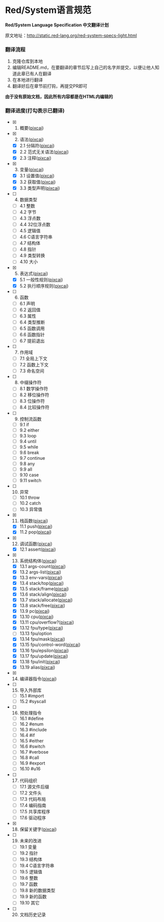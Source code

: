 # Red/System语言规范
**Red/System Language Specification 中文翻译计划**

原文地址：http://static.red-lang.org/red-system-specs-light.html

### 翻译流程
1. 克隆仓库到本地
2. 编辑README.md，在要翻译的章节后写上自己的名字并提交，以便让他人知道此章已有人在翻译
3. 在本地进行翻译
4. 翻译好后在章节前打钩，再提交PR即可

**由于没有原始文档，因此所有内容都是在HTML内编辑的**

### 翻译进度(打勾表示已翻译)

- [x] 1. 概要([pixcai][pixcai])

- [x] 2. 语法([pixcai][pixcai])

  - [x] 2.1 分隔符([pixcai][pixcai])
  - [x] 2.2 范式无关语法([pixcai][pixcai])
  - [x] 2.3 注释([pixcai][pixcai])

- [x] 3. 变量([pixcai][pixcai])

  - [x] 3.1 设置值([pixcai][pixcai])
  - [x] 3.2 获取值([pixcai][pixcai])
  - [x] 3.3 类型声明([pixcai][pixcai])

- [ ] 4. 数据类型
  
  - [ ] 4.1 整数
  - [ ] 4.2 字节
  - [ ] 4.3 浮点数
  - [ ] 4.4 32位浮点数
  - [ ] 4.5 逻辑值
  - [ ] 4.6 C语言字符串
  - [ ] 4.7 结构体
  - [ ] 4.8 指针
  - [ ] 4.9 类型转换
  - [ ] 4.10 大小

- [x] 5. 表达式([pixcai][pixcai])

  - [x] 5.1 一般性规则([pixcai][pixcai])
  - [x] 5.2 执行顺序规则([pixcai][pixcai])

- [ ] 6. 函数

  - [ ] 6.1 声明
  - [ ] 6.2 返回值
  - [ ] 6.3 属性
  - [ ] 6.4 类型推断
  - [ ] 6.5 函数调用
  - [ ] 6.6 函数指针
  - [ ] 6.7 提前退出

- [ ] 7. 作用域

  - [ ] 7.1 全局上下文
  - [ ] 7.2 函数上下文
  - [ ] 7.3 命名空间

- [ ] 8. 中缀操作符

  - [ ] 8.1 数学操作符
  - [ ] 8.2 移位操作符
  - [ ] 8.3 位操作符
  - [ ] 8.4 比较操作符

- [ ] 9. 控制流函数

  - [ ] 9.1 if
  - [ ] 9.2 either
  - [ ] 9.3 loop
  - [ ] 9.4 until
  - [ ] 9.5 while
  - [ ] 9.6 break
  - [ ] 9.7 continue
  - [ ] 9.8 any
  - [ ] 9.9 all
  - [ ] 9.10 case
  - [ ] 9.11 switch

- [ ] 10. 异常

  - [ ] 10.1 throw
  - [ ] 10.2 catch
  - [ ] 10.3 异常值

- [x] 11. 栈函数([pixcai][pixcai])

  - [x] 11.1 push([pixcai][pixcai])
  - [x] 11.2 pop([pixcai][pixcai])

- [x] 12. 调试函数([pixcai][pixcai])

  - [x] 12.1 assert([pixcai][pixcai])

- [x] 13. 系统结构体([pixcai][pixcai])

  - [x] 13.1 args-count([pixcai][pixcai])
  - [x] 13.2 args-list([pixcai][pixcai])
  - [x] 13.3 env-vars([pixcai][pixcai])
  - [x] 13.4 stack/top([pixcai][pixcai])
  - [x] 13.5 stack/frame([pixcai][pixcai])
  - [x] 13.6 stack/align([pixcai][pixcai])
  - [x] 13.7 stack/allocate([pixcai][pixcai])
  - [x] 13.8 stack/free([pixcai][pixcai])
  - [x] 13.9 pc([pixcai][pixcai])
  - [x] 13.10 cpu([pixcai][pixcai])
  - [x] 13.11 cpu/overflow?([pixcai][pixcai])
  - [x] 13.12 fpu/type([pixcai][pixcai])
  - [ ] 13.13 fpu/option
  - [x] 13.14 fpu/mask([pixcai][pixcai])
  - [x] 13.15 fpu/control-word([pixcai][pixcai])
  - [x] 13.16 fpu/epsilon([pixcai][pixcai])
  - [x] 13.17 fpu/update([pixcai][pixcai])
  - [x] 13.18 fpu/init([pixcai][pixcai])
  - [x] 13.19 alias([pixcai][pixcai])

- [x] 14. 编译器指令([pixcai][pixcai])

- [ ] 15. 导入外部库

  - [ ] 15.1 #import
  - [ ] 15.2 #syscall

- [ ] 16. 预处理指令

  - [ ] 16.1 #define
  - [ ] 16.2 #enum
  - [ ] 16.3 #include
  - [ ] 16.4 #if
  - [ ] 16.5 #either
  - [ ] 16.6 #switch
  - [ ] 16.7 #verbose
  - [ ] 16.8 #call
  - [ ] 16.9 #export
  - [ ] 16.10 #u16

- [ ] 17. 代码组织

  - [ ] 17.1 源文件后缀
  - [ ] 17.2 文件头
  - [ ] 17.3 代码布局
  - [ ] 17.4 编码指南
  - [ ] 17.5 共享库程序
  - [ ] 17.6 驱动程序

- [x] 18. 保留关键字([pixcai][pixcai])

- [ ] 19. 未来的改进

  - [ ] 19.1 变量
  - [ ] 19.2 指针
  - [ ] 19.3 结构体
  - [ ] 19.4 C语言字符串
  - [ ] 19.5 逻辑值
  - [ ] 19.6 整数
  - [ ] 19.7 函数
  - [ ] 19.8 新的数据类型
  - [ ] 19.9 新的函数
  - [ ] 19.10 其它

- [ ] 20. 文档历史记录

[pixcai]: https://github.com/pixcai
